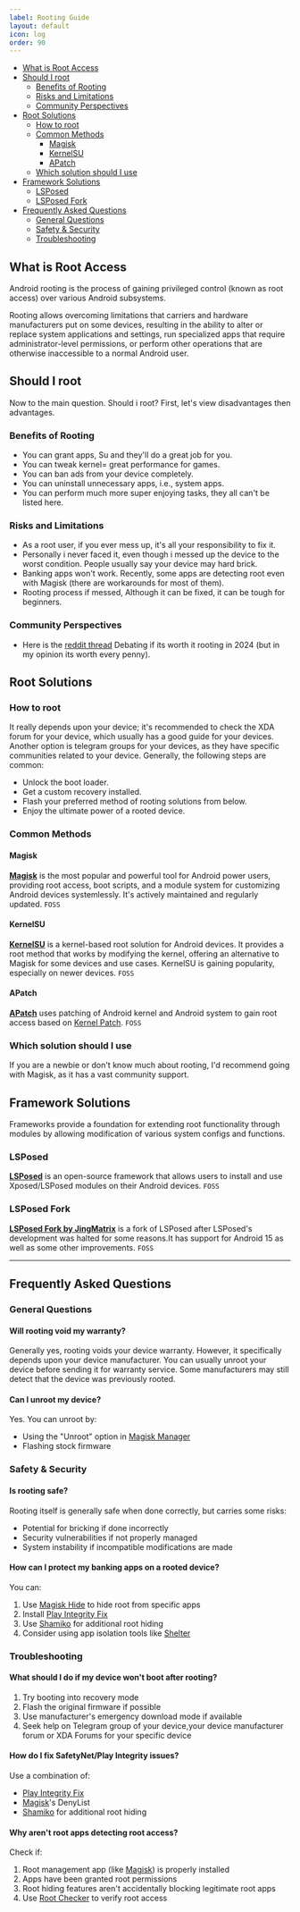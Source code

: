 ```yaml
---
label: Rooting Guide
layout: default
icon: log
order: 90
---
```


- [What is Root Access](#what-is-root-access)
- [Should I root](#should-i-root)
  - [Benefits of Rooting](#benefits-of-rooting)
  - [Risks and Limitations](#risks-and-limitations)
  - [Community Perspectives](#community-perspectives)
- [Root Solutions](#root-solutions)
  - [How to root](#how-to-root)
  - [Common Methods](#common-methods)
    - [Magisk](#magisk)
    - [KernelSU](#kernelsu)
    - [APatch](#apatch)
  - [Which solution should I use](#which-solution-should-i-use)
- [Framework Solutions](#framework-solutions)
  - [LSPosed](#lsposed)
  - [LSPosed Fork](#lsposed-fork)
- [Frequently Asked Questions](#frequently-asked-questions)
  - [General Questions](#general-questions)
  - [Safety \& Security](#safety--security)
  - [Troubleshooting](#troubleshooting)
## What is Root Access
Android rooting is the process of gaining privileged control (known as root access) over various Android subsystems. 

Rooting allows overcoming limitations that carriers and hardware manufacturers put on some devices, resulting in the ability to alter or replace system applications and settings, run specialized apps that require administrator-level permissions, or perform other operations that are otherwise inaccessible to a normal Android user.

## Should I root
Now to the main question. Should i root?
First, let's view disadvantages then advantages.

### Benefits of Rooting
- You can grant apps, Su and they'll do a great job for you.
- You can tweak kernel= great performance for games.
- You can ban ads from your device completely.
- You can uninstall unnecessary apps, i.e., system apps.
- You can perform much more super enjoying tasks, they all can't be listed here.

### Risks and Limitations
- As a root user, if you ever mess up, it's all your responsibility to fix it.
- Personally i never faced it, even though i messed up the device to the worst condition. People usually say your device may hard brick.
- Banking apps won't work. Recently, some apps are detecting root even with Magisk (there are workarounds for most of them).
- Rooting process if messed, Although it can be fixed, it can be tough for beginners.

### Community Perspectives
- Here is the [reddit thread](https://www.reddit.com/r/AndroidQuestions/comments/1c69h3q/is_rooting_still_something_you_would_do_in_2024/) Debating if its worth it rooting in 2024 (but in my opinion its worth every penny).

## Root Solutions
### How to root
It really depends upon your device; it's recommended to check the XDA forum for your device, which usually has a good guide for your devices. Another option is telegram groups for your devices, as they have specific communities related to your device.
Generally, the following steps are common:
- Unlock the boot loader.
- Get a custom recovery installed.
- Flash your preferred method of rooting solutions from below.
- Enjoy the ultimate power of a rooted device.
### Common Methods
#### Magisk
**[Magisk](https://github.com/topjohnwu/Magisk)** is the most popular and powerful tool for Android power users, providing root access, boot scripts, and a module system for customizing Android devices systemlessly. It's actively maintained and regularly updated. `FOSS`

#### KernelSU
**[KernelSU](https://github.com/tiann/KernelSU)** is a kernel-based root solution for Android devices. It provides a root method that works by modifying the kernel, offering an alternative to Magisk for some devices and use cases. KernelSU is gaining popularity, especially on newer devices. `FOSS`

#### APatch
**[APatch](https://github.com/bmax121/APatch)** uses patching of Android kernel and Android system to gain root access based on [Kernel Patch](https://github.com/bmax121/KernelPatch/). `FOSS`

### Which solution should I use
If you are a newbie or don't know much about rooting, I'd  recommend going with Magisk, as it has a vast community support.

## Framework Solutions
Frameworks provide a foundation for extending root functionality through modules by allowing modification of various system configs and functions.

### LSPosed
**[LSPosed](https://github.com/LSPosed/LSPosed)** is an open-source framework that allows users to install and use Xposed/LSPosed modules on their Android devices. `FOSS`

### LSPosed Fork
**[LSPosed Fork by JingMatrix](https://github.com/JingMatrix/LSPosed)** is a fork of LSPosed after LSPosed's development was halted for some reasons.It has support for Android 15 as well as some other improvements. `FOSS`

---
## Frequently Asked Questions

### General Questions

#### Will rooting void my warranty?
Generally yes, rooting voids your device warranty. However, it specifically depends upon your device manufacturer.
You can usually unroot your device before sending it for warranty service. Some manufacturers may still detect that the device was previously rooted.

#### Can I unroot my device?
Yes. You can unroot by:
- Using the "Unroot" option in [Magisk Manager](https://github.com/topjohnwu/Magisk)
- Flashing stock firmware 

### Safety & Security

#### Is rooting safe?
Rooting itself is generally safe when done correctly, but carries some risks:
- Potential for bricking if done incorrectly 
- Security vulnerabilities if not properly managed
- System instability if incompatible modifications are made

#### How can I protect my banking apps on a rooted device?
You can:
1. Use [Magisk Hide](https://github.com/topjohnwu/Magisk) to hide root from specific apps
2. Install [Play Integrity Fix](https://github.com/chiteroman/PlayIntegrityFix)
3. Use [Shamiko](https://github.com/LSPosed/LSPosed.github.io/releases) for additional root hiding
4. Consider using app isolation tools like [Shelter](https://gitea.angry.im/PeterCxy/Shelter)

### Troubleshooting

#### What should I do if my device won't boot after rooting?
1. Try booting into recovery mode
2. Flash the original firmware if possible
3. Use manufacturer's emergency download mode if available
4. Seek help on Telegram group of your device,your device manufacturer forum or XDA Forums for your specific device

#### How do I fix SafetyNet/Play Integrity issues?
Use a combination of:
- [Play Integrity Fix](https://github.com/chiteroman/PlayIntegrityFix)
- [Magisk](https://github.com/topjohnwu/Magisk)'s DenyList
- [Shamiko](https://github.com/LSPosed/LSPosed.github.io/releases) for additional root hiding

#### Why aren't root apps detecting root access?
Check if:
1. Root management app (like [Magisk](https://github.com/topjohnwu/Magisk)) is properly installed
2. Apps have been granted root permissions
3. Root hiding features aren't accidentally blocking legitimate root apps
4. Use [Root Checker](https://play.google.com/store/apps/details?id=com.joeykrim.rootcheck) to verify root access



